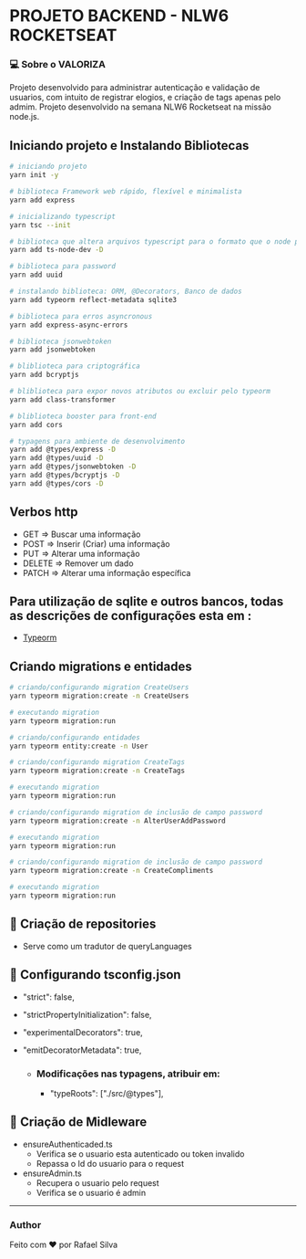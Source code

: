 # PROJETO BACKEND - NLW6 ROCKETSEAT

### 💻 Sobre o VALORIZA
Projeto desenvolvido para administrar autenticação e validação de usuarios, com intuito de registrar elogios,
e criação de tags apenas pelo admim. Projeto desenvolvido na semana NLW6 Rocketseat na missão node.js.
## 

## Iniciando projeto e Instalando Bibliotecas

```bash
# iniciando projeto
yarn init -y

# biblioteca Framework web rápido, flexível e minimalista 
yarn add express

# inicializando typescript
yarn tsc --init

# biblioteca que altera arquivos typescript para o formato que o node possa entender
yarn add ts-node-dev -D

# biblioteca para password
yarn add uuid

# instalando biblioteca: ORM, @Decorators, Banco de dados
yarn add typeorm reflect-metadata sqlite3

# biblioteca para erros asyncronous
yarn add express-async-errors

# biblioteca jsonwebtoken
yarn add jsonwebtoken

# bliblioteca para criptográfica
yarn add bcryptjs

# bliblioteca para expor novos atributos ou excluir pelo typeorm
yarn add class-transformer

# bliblioteca booster para front-end
yarn add cors

# typagens para ambiente de desenvolvimento
yarn add @types/express -D
yarn add @types/uuid -D
yarn add @types/jsonwebtoken -D
yarn add @types/bcryptjs -D
yarn add @types/cors -D

```

## Verbos http
* GET    => Buscar uma informação
* POST   => Inserir (Criar) uma informação
* PUT    => Alterar uma informação
* DELETE => Remover um dado
* PATCH  => Alterar uma informação específica

## Para utilização de sqlite e outros bancos, todas as descrições de configurações esta em :
- [Typeorm](https://typeorm.io/#/using-ormconfig)

## Criando migrations e entidades
```bash
# criando/configurando migration CreateUsers
yarn typeorm migration:create -n CreateUsers

# executando migration
yarn typeorm migration:run

# criando/configurando entidades
yarn typeorm entity:create -n User

# criando/configurando migration CreateTags
yarn typeorm migration:create -n CreateTags

# executando migration
yarn typeorm migration:run

# criando/configurando migration de inclusão de campo password
yarn typeorm migration:create -n AlterUserAddPassword

# executando migration
yarn typeorm migration:run

# criando/configurando migration de inclusão de campo password
yarn typeorm migration:create -n CreateCompliments

# executando migration
yarn typeorm migration:run


```

## 🎲 Criação de repositories
* Serve como um tradutor de queryLanguages

## 🚧 Configurando tsconfig.json

- "strict": false,
- "strictPropertyInitialization": false,
- "experimentalDecorators": true,
- "emitDecoratorMetadata": true, 

   - ### Modificações nas typagens, atribuir em:
      -  "typeRoots": ["./src/@types"], 


 ## 🎲 Criação de Midleware
 - ensureAuthenticaded.ts
    - Verifica se o usuario esta autenticado ou token invalido
    - Repassa o Id do usuario para o request
 - ensureAdmin.ts
    - Recupera o usuario pelo request
    - Verifica se o usuario é admin
---


### Author
Feito com ❤️ por Rafael Silva
